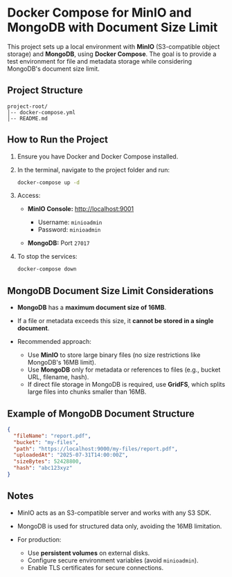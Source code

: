 # Docker Compose for MinIO and MongoDB with Document Size Limit

This project sets up a local environment with **MinIO** (S3-compatible object storage) and **MongoDB**, using **Docker Compose**. The goal is to provide a test environment for file and metadata storage while considering MongoDB's document size limit.

## Project Structure

```
project-root/
│-- docker-compose.yml
│-- README.md
```

## How to Run the Project

1. Ensure you have Docker and Docker Compose installed.

2. In the terminal, navigate to the project folder and run:

   ```bash
   docker-compose up -d
   ```

3. Access:

   * **MinIO Console:** [http://localhost:9001](http://localhost:9001)

     * Username: `minioadmin`
     * Password: `minioadmin`
   * **MongoDB:** Port `27017`

4. To stop the services:

   ```bash
   docker-compose down
   ```

## MongoDB Document Size Limit Considerations

* **MongoDB** has a **maximum document size of 16MB**.
* If a file or metadata exceeds this size, it **cannot be stored in a single document**.
* Recommended approach:

  * Use **MinIO** to store large binary files (no size restrictions like MongoDB's 16MB limit).
  * Use **MongoDB** only for metadata or references to files (e.g., bucket URL, filename, hash).
  * If direct file storage in MongoDB is required, use **GridFS**, which splits large files into chunks smaller than 16MB.

## Example of MongoDB Document Structure

```json
{
  "fileName": "report.pdf",
  "bucket": "my-files",
  "path": "https://localhost:9000/my-files/report.pdf",
  "uploadedAt": "2025-07-31T14:00:00Z",
  "sizeBytes": 52428800,
  "hash": "abc123xyz"
}
```

## Notes

* MinIO acts as an S3-compatible server and works with any S3 SDK.
* MongoDB is used for structured data only, avoiding the 16MB limitation.
* For production:

  * Use **persistent volumes** on external disks.
  * Configure secure environment variables (avoid `minioadmin`).
  * Enable TLS certificates for secure connections.
